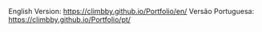 English Version: https://climbby.github.io/Portfolio/en/
Versão Portuguesa: https://climbby.github.io/Portfolio/pt/
